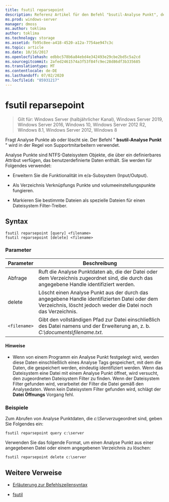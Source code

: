 ```yaml
---
title: fsutil reparsepoint
description: Referenz Artikel für den Befehl "bsutil-Analyse Punkt", der Analyse Punkte abfragt oder löscht.
ms.prod: windows-server
manager: dmoss
ms.author: toklima
author: toklima
ms.technology: storage
ms.assetid: fb95c8ee-a418-4520-a12a-7754ae947c3c
ms.topic: article
ms.date: 10/16/2017
ms.openlocfilehash: edbbc578b6a84ebd4e342493e29cbe2bd5c5a2cd
ms.sourcegitcommit: 2afed2461574a3f53f84fc9ec28d86df3b335685
ms.translationtype: MT
ms.contentlocale: de-DE
ms.lasthandoff: 07/02/2020
ms.locfileid: "85931217"
---
```

# <a name="fsutil-reparsepoint"></a>fsutil reparsepoint

> Gilt für: Windows Server (halbjährlicher Kanal), Windows Server 2019, Windows Server 2016, Windows 10, Windows Server 2012 R2, Windows 8.1, Windows Server 2012, Windows 8

Fragt Analyse Punkte ab oder löscht sie.  Der Befehl " **bsutil-Analyse Punkt** " wird in der Regel von Supportmitarbeitern verwendet.

Analyse Punkte sind NTFS-Dateisystem Objekte, die über ein definierbares Attribut verfügen, das benutzerdefinierte Daten enthält. Sie werden für Folgendes verwendet:

- Erweitern Sie die Funktionalität im e/a-Subsystem (Input/Output).

- Als Verzeichnis Verknüpfungs Punkte und volumeeinstellungspunkte fungieren.

- Markieren Sie bestimmte Dateien als spezielle Dateien für einen Dateisystem Filter-Treiber.

## <a name="syntax"></a>Syntax

```
fsutil reparsepoint [query] <filename>
fsutil reparsepoint [delete] <filename>
```

### <a name="parameters"></a>Parameter

| Parameter | Beschreibung |
| --------- | ----------- |
| Abfrage | Ruft die Analyse Punktdaten ab, die der Datei oder dem Verzeichnis zugeordnet sind, die durch das angegebene Handle identifiziert werden. |
| delete | Löscht einen Analyse Punkt aus der durch das angegebene Handle identifizierten Datei oder dem Verzeichnis, löscht jedoch weder die Datei noch das Verzeichnis. |
| `<filename>` | Gibt den vollständigen Pfad zur Datei einschließlich des Datei namens und der Erweiterung an, z. b. *C:\documents\filename.txt*. |

#### <a name="remarks"></a>Hinweise

- Wenn von einem Programm ein Analyse Punkt festgelegt wird, werden diese Daten einschließlich eines Analyse Tags gespeichert, mit dem die Daten, die gespeichert werden, eindeutig identifiziert werden. Wenn das Dateisystem eine Datei mit einem Analyse Punkt öffnet, wird versucht, den zugeordneten Dateisystem Filter zu finden. Wenn der Dateisystem Filter gefunden wird, verarbeitet der Filter die Datei gemäß den Analysedaten. Wenn kein Dateisystem Filter gefunden wird, schlägt der **Datei Öffnungs** Vorgang fehl.

### <a name="examples"></a>Beispiele

Zum Abrufen von Analyse Punktdaten, die *c:\Server*zugeordnet sind, geben Sie Folgendes ein:

```
fsutil reparsepoint query c:\server
```

Verwenden Sie das folgende Format, um einen Analyse Punkt aus einer angegebenen Datei oder einem angegebenen Verzeichnis zu löschen:

```
fsutil reparsepoint delete c:\server
```

## <a name="additional-references"></a>Weitere Verweise

- [Erläuterung zur Befehlszeilensyntax](command-line-syntax-key.md)

- [fsutil](fsutil.md)
